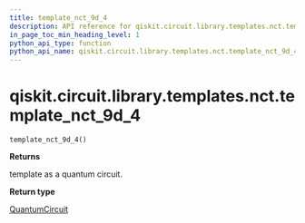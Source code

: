 ```yaml
---
title: template_nct_9d_4
description: API reference for qiskit.circuit.library.templates.nct.template_nct_9d_4
in_page_toc_min_heading_level: 1
python_api_type: function
python_api_name: qiskit.circuit.library.templates.nct.template_nct_9d_4
---
```


<span id="qiskit-circuit-library-templates-nct-template-nct-9d-4" />

# qiskit.circuit.library.templates.nct.template\_nct\_9d\_4

<span id="qiskit.circuit.library.templates.nct.template_nct_9d_4" />

`template_nct_9d_4()`

**Returns**

template as a quantum circuit.

**Return type**

[QuantumCircuit](qiskit.circuit.QuantumCircuit "qiskit.circuit.QuantumCircuit")

